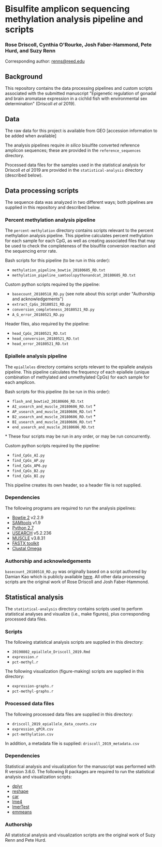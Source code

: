 # Bisulfite amplicon sequencing methylation analysis pipeline and scripts

### Rose Driscoll, Cynthia O'Rourke, Josh Faber-Hammond, Pete Hurd, and Suzy Renn

Corresponding author: <renns@reed.edu>

## Background

This repository contains the data processing pipelines and custom scripts associated with the submitted manuscript "Epigenetic regulation of gonadal and brain aromatase expression in a cichlid fish with environmental sex determination" (Driscoll *et al* 2019).

## Data

The raw data for this project is available from GEO [accession information to be added when available]

The analysis pipelines require *in silico* bisulfite converted reference amplicon sequences; these are provided in the `reference_sequences` directory.

Processed data files for the samples used in the statistical analysis for Driscoll *et al* 2019 are provided in the `statistical-analysis` directory (described below).

## Data processing scripts

The sequence data was analyzed in two different ways; both pipelines are supplied in this repository and described below.

### Percent methylation analysis pipeline

The `percent-methylation` directory contains scripts relevant to the percent methylation analysis pipeline. This pipeline calculates percent methylation for each sample for each CpG, as well as creating associated files that may be used to check the completeness of the bisulfite conversion reaction and the sequencing error rate.

Bash scripts for this pipeline (to be run in this order):

- `methylation_pipeline_bowtie_20180605_RD.txt`
- `methylation_pipeline_samtoolspythonandcat_20180605_RD.txt`

Custom python scripts required by the pipeline:

- `basecount_20180518_RD.py` (see note about this script under "Authorship and acknowledgements")
- `extract_CpGs_20180521_RD.py`
- `conversion_completeness_20180521_RD.py`
- `A_G_error_20180521_RD.py`

Header files, also required by the pipeline:

- `head_CpGs_20180521_RD.txt`
- `head_conversion_20180521_RD.txt`
- `head_error_20180521_RD.txt`

### Epiallele analysis pipeline

The `epialleles` directory contains scripts relevant to the epiallele analysis pipeline. This pipeline calculates the frequency of each epiallele (unique combination of methylated and unmethylated CpGs) for each sample for each amplicon.

Bash scripts for this pipeline (to be run in this order):

- `flash_and_bowtie2_20180606_RD.txt`
- `AI_usearch_and_muscle_20180606_RD.txt` \*
- `AP_usearch_and_muscle_20180606_RD.txt` \*
- `B2_usearch_and_muscle_20180606_RD.txt` \* 
- `BI_usearch_and_muscle_20180606_RD.txt` \*
- `end_usearch_and_muscle_20180606_RD.txt`

\* These four scripts may be run in any order, or may be run concurrently.

Custom python scripts required by the pipeline:

- `find_CpGs_AI.py`
- `find_CpGs_AP.py`
- `find_CpGs_AP6.py`
- `find_CpGs_B2.py`
- `find_CpGs_BI.py`

This pipeline creates its own header, so a header file is not supplied.

### Dependencies

The following programs are required to run the analysis pipelines:

- [Bowtie 2](http://bowtie-bio.sourceforge.net/bowtie2/index.shtml) v2.2.9
- [SAMtools](http://www.htslib.org/) v1.9
- [Python 2.7](https://www.python.org/)
- [USEARCH](https://www.drive5.com/usearch/) v5.2.236
- [MUSCLE](https://www.drive5.com/muscle/) v3.8.31
- [FASTX toolkit](http://hannonlab.cshl.edu/fastx_toolkit/)
- [Clustal Omega](http://www.clustal.org/omega/)

### Authorship and acknowledgements

`basecount_20180518_RD.py` was originally based on a script authored by Damian Kao which is publicly available [here](http://blog.nextgenetics.net/?e=56). All other data processing scripts are the original work of Rose Driscoll and Josh Faber-Hammond. 

## Statistical analysis

The `statistical-analysis` directory contains scripts used to perform statistical analyses and visualize (i.e., make figures), plus corresponding processed data files.

### Scripts

The following statistical analysis scripts are supplied in this directory:

- `20190802_epiallele_Driscoll_2019.Rmd`
- `expression.r`
- `pct-methyl.r`

The following visualization (figure-making) scripts are supplied in this directory:

- `expression-graphs.r`
- `pct-methyl-graphs.r`

### Processed data files

The following processed data files are supplied in this directory:

- `driscoll_2019_epiallele_data_counts.csv`
- `expression_qPCR.csv`
- `pct-methylation.csv`

In addition, a metadata file is supplied: `driscoll_2019_metadata.csv`

### Dependencies

Statistical analysis and visualization for the manuscript was performed with R version 3.6.0. The following R packages are required to run the statistical analysis and visualization scripts:

- [dplyr](https://CRAN.R-project.org/package=dplyr)
- [reshape](https://CRAN.R-project.org/package=reshape)
- [car](https://CRAN.R-project.org/package=car)
- [lme4](https://CRAN.R-project.org/package=lme4)
- [lmerTest](https://CRAN.R-project.org/package=lmerTest)
- [emmeans](https://CRAN.R-project.org/package=emmeans)

### Authorship

All statistical analysis and visualization scripts are the original work of Suzy Renn and Pete Hurd. 

